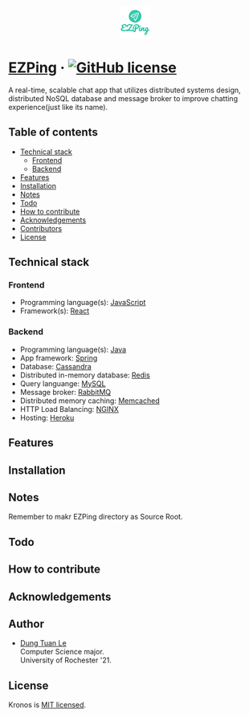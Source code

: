 <p align="center"><img width=12.5% src="https://github.com/dle8/EZPing/blob/master/images/EZPing.png"></p>

# [EZPing](https://github.com/dle8/EZPing) &middot; [![GitHub license](https://img.shields.io/badge/license-MIT-blue.svg)](https://github.com/dle8/Kronos/blob/master/LICENSE)

A real-time, scalable chat app that utilizes distributed systems design, distributed NoSQL database and message broker to improve chatting experience(just like its name).

## Table of contents

- [Technical stack](#technical-stack)
  - [Frontend](#frontend)
  - [Backend](#backend)
- [Features](#features)
- [Installation](#installation)
- [Notes](#notes)
- [Todo](#todo)
- [How to contribute](#how-to-contribute)
- [Acknowledgements](#acknowledgements)
- [Contributors](#contributors)
- [License](#license)

## Technical stack

### Frontend
- Programming language(s): [JavaScript](https://developer.mozilla.org/en-US/docs/Web/JavaScript)
- Framework(s): [React](https://reactjs.org/)

### Backend
- Programming language(s): [Java](https://www.java.com/en/download/)
- App framework: [Spring](https://spring.io/)
- Database: [Cassandra](http://cassandra.apache.org/)
- Distributed in-memory database: [Redis](https://redis.io/)
- Query languange: [MySQL](https://www.mysql.com/)
- Message broker: [RabbitMQ](https://www.rabbitmq.com/)
- Distributed memory caching: [Memcached](https://memcached.org/)
- HTTP Load Balancing: [NGINX](https://www.nginx.com/)
- Hosting: [Heroku](https://www.heroku.com/)

## Features

## Installation

## Notes

Remember to makr EZPing directory as Source Root.

## Todo

## How to contribute

## Acknowledgements

## Author

- [Dung Tuan Le](https://github.com/dle8) <br/>
Computer Science major.  
University of Rochester '21.  

## License

Kronos is [MIT licensed](./LICENSE).

